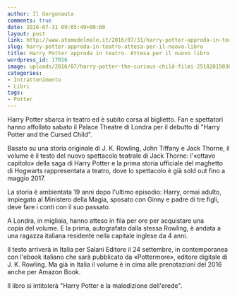 ```yaml
---
author: Il Gorgonauta
comments: true
date: 2016-07-31 09:05:49+00:00
layout: post
link: http://www.atomodelmale.it/2016/07/31/harry-potter-approda-in-teatro-attesa-per-il-nuovo-libro/
slug: harry-potter-approda-in-teatro-attesa-per-il-nuovo-libro
title: Harry Potter approda in teatro. Attesa per il nuovo libro
wordpress_id: 17016
image: uploads/2016/07/harry-potter-the-curious-child-filmi-25102015030049.jpg
categories:
- Intrattenimento
- Libri
tags:
- Potter
---
```


Harry Potter sbarca in teatro ed è subito corsa al biglietto. Fan e spettatori hanno affollato sabato il Palace Theatre di Londra per il debutto di "Harry Potter and the Cursed Child".

Basato su una storia originale di J. K. Rowling, John Tiffany e Jack Thorne, il volume è il testo del nuovo spettacolo teatrale di Jack Thorne: l'«ottavo capitolo» della saga di Harry Potter e la prima storia ufficiale del maghetto di Hogwarts rappresentata a teatro, dove lo spettacolo è già sold out fino a maggio 2017.

La storia è ambientata 19 anni dopo l'ultimo episodio: Harry, ormai adulto, impiegato al Ministero della Magia, sposato con Ginny e padre di tre figli, deve fare i conti con il suo passato.

A Londra, in migliaia, hanno atteso in fila per ore per acquistare una copia del volume. E la prima, autografata dalla stessa Rowling, è andata a una ragazza italiana residente nella capitale inglese da 4 anni.

Il testo arriverà in Italia per Salani Editore il 24 settembre, in contemporanea con l'ebook italiano che sarà pubblicato da «Pottermore», editore digitale di J. K. Rowling. Ma già in Italia il volume è in cima alle prenotazioni del 2016 anche per Amazon Book.

Il libro si intitolerà "Harry Potter e la maledizione dell'erede".

